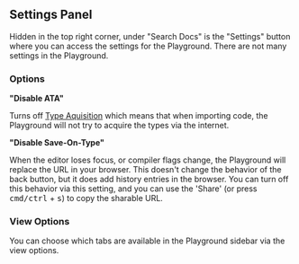 ## Settings Panel

Hidden in the top right corner, under "Search Docs" is the "Settings" button where you can access the settings for the Playground. There are not many settings in the Playground.

### Options

**"Disable ATA"**

Turns off [Type Aquisition](...?) which means that when importing code, the Playground will not try to acquire the types via the internet.

**"Disable Save-On-Type"**

When the editor loses focus, or compiler flags change, the Playground will replace the URL in your browser. This doesn't change the behavior of the back button, but it does add history entries in the browser. You can turn off this behavior via this setting, and you can use the 'Share' (or press <kbd>cmd/ctrl</kbd> + <kbd>s</kbd>) to copy the sharable URL.

### View Options

You can choose which tabs are available in the Playground sidebar via the view options.
